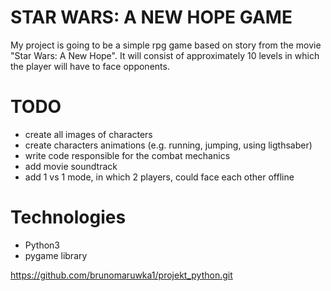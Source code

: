 # STAR WARS: A NEW HOPE GAME

My project is going to be a simple rpg game based on story from the movie
"Star Wars: A New Hope". It will consist of approximately 10 levels in which
the player will have to face opponents.

TODO
====

- create all images of characters
- create characters animations (e.g. running, jumping, using ligthsaber)
- write code responsible for the combat mechanics
- add movie soundtrack 
- add 1 vs 1 mode, in which 2 players, could face each other offline


Technologies
============
-   Python3
-   pygame library

https://github.com/brunomaruwka1/projekt_python.git
